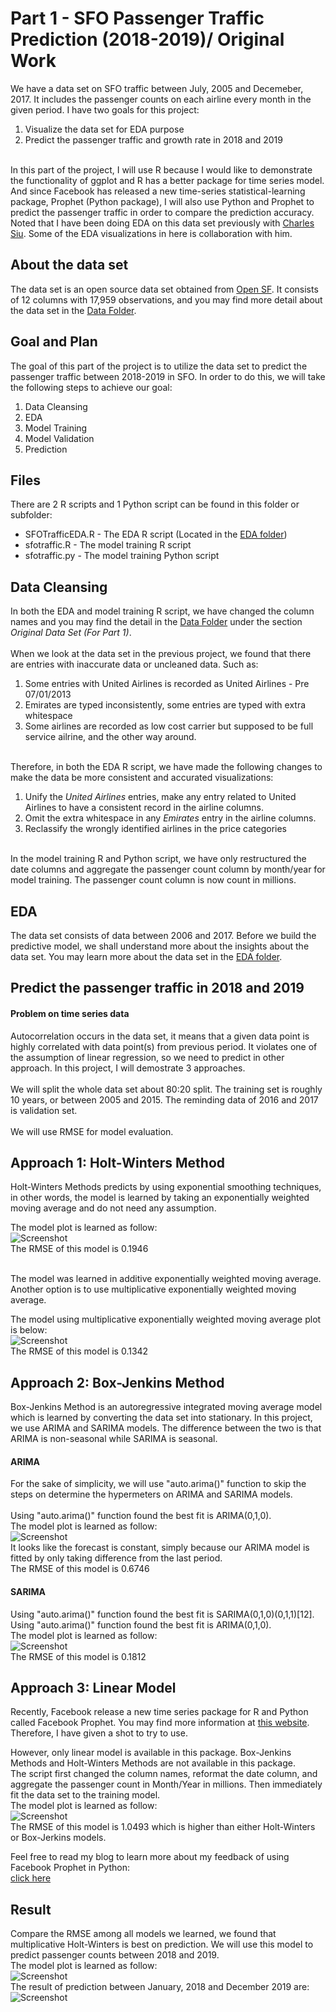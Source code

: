 # Part 1 - SFO Passenger Traffic Prediction (2018-2019)/ Original Work

We have a data set on SFO traffic between July, 2005 and Decemeber, 2017. It includes the passenger counts on each airline every month in the given period. I have two goals for this project:<br>
<ol>
<li>Visualize the data set for EDA purpose</li>
<li>Predict the passenger traffic and growth rate in 2018 and 2019</li>
</ol>
<br>
In this part of the project, I will use R because I would like to demonstrate the functionality of ggplot and R has a better package for time series model. And since Facebook has released a new time-series statistical-learning package, Prophet (Python package), I will also use Python and Prophet to predict the passenger traffic in order to compare the prediction accuracy.
<br>
Noted that I have been doing EDA on this data set previously with <a href="https://github.com/chunheisiu">Charles Siu</a>. Some of the EDA visualizations in here is collaboration with him. 

## About the data set
The data set is an open source data set obtained from <a href="https://datasf.org/opendata/">Open SF</a>. It consists of 12 columns with 17,959 observations, and you may find more detail about the data set in the [Data Folder](../Data).

## Goal and Plan
The goal of this part of the project is to utilize the data set to predict the passenger traffic between 2018-2019 in SFO. In order to do this, we will take the following steps to achieve our goal:<br>
<ol>
	<li>Data Cleansing</li>
	<li>EDA</li>
	<li>Model Training</li>
	<li>Model Validation</li>
	<li>Prediction</li>
</ol>

## Files
There are 2 R scripts and 1 Python script can be found in this folder or subfolder:
<ul>
	<li>SFOTrafficEDA.R - The EDA R script (Located in the <a href="https://github.com/jacquessham/sfotraffic/tree/master/Part1/EDA">EDA folder</a>)</li>
	<li>sfotraffic.R - The model training R script</li>
	<li>sfotraffic.py - The model training Python script</li>
</ul>

## Data Cleansing
In both the EDA and model training R script, we have changed the column names and you may find the detail in the [Data Folder](../Data) under the section <i>Original Data Set (For Part 1)</i>. 
<br>
<br>
When we look at the data set in the previous project, we found that there are entries with inaccurate data or uncleaned data. Such as:
<ol>
<li>Some entries with United Airlines is recorded as United Airlines - Pre 07/01/2013</li>
<li>Emirates are typed inconsistently, some entries are typed with extra whitespace</li>
<li>Some airlines are recorded as low cost carrier but supposed to be full service ailrine, and the other way around.</li>
</ol>
<br>
Therefore, in both the EDA R script, we have made the following changes to make the data be more consistent and accurated visualizations:
<ol>
	<li>Unify the <i>United Airlines</i> entries, make any entry related to United Airlines to have a consistent record in the airline columns.</li>
	<li>Omit the extra whitespace in any <i>Emirates</i> entry in the airline columns.</li>
	<li>Reclassify the wrongly identified airlines in the price categories</li>
</ol>
<br>
In the model training R and Python script, we have only restructured the date columns and aggregate the passenger count column by month/year for model training. The passenger count column is now count in millions.

## EDA
The data set consists of data between 2006 and 2017. Before we build the predictive model, we shall understand more about the insights about the data set. You may learn more about the data set in the <a href="https://github.com/jacquessham/sfotraffic/tree/master/Part1/EDA">EDA folder</a>.

## Predict the passenger traffic in 2018 and 2019
#### Problem on time series data
Autocorrelation occurs in the data set, it means that a given data point is highly correlated with data point(s) from previous period. It violates one of the assumption of linear regression, so we need to predict in other approach. In this project, I will demostrate 3 approaches.<br>
<br>
We will split the whole data set about 80:20 split. The training set is roughly 10 years, or between 2005 and 2015. The reminding data of 2016 and 2017 is validation set.
<br>
<br>
We will use RMSE for model evaluation.

## Approach 1: Holt-Winters Method
Holt-Winters Methods predicts by using exponential smoothing techniques, in other words, the model is learned by taking an exponentially weighted moving average and do not need any assumption. <br>

The model plot is learned as follow:<br>
![Screenshot](Images/hw_plot.png)
<br>
The RMSE of this model is 0.1946

<br>
The model was learned in additive exponentially weighted moving average. Another option is to use multiplicative exponentially weighted moving average. <br>

The model using multiplicative exponentially weighted moving average plot is below:<br>
![Screenshot](Images/hw_plot_m.png)
<br>
The RMSE of this model is 0.1342

## Approach 2: Box-Jenkins Method
Box-Jenkins Method is an autoregressive integrated moving average model which is learned by converting the data set into stationary. In this project, we use ARIMA and SARIMA models. The difference between the two is that ARIMA is non-seasonal while SARIMA is seasonal.

#### ARIMA
For the sake of simplicity, we will use "auto.arima()" function to skip the steps on determine the hypermeters on ARIMA and SARIMA models.<br>
<br>
Using "auto.arima()" function found the best fit is ARIMA(0,1,0).<br>
The model plot is learned as follow:<br>
![Screenshot](Images/arima.png)
<br>
It looks like the forecast is constant, simply because our ARIMA model is fitted by only taking difference from the last period. <br>
The RMSE of this model is 0.6746

#### SARIMA
Using "auto.arima()" function found the best fit is SARIMA(0,1,0)(0,1,1)[12].<br>
Using "auto.arima()" function found the best fit is ARIMA(0,1,0).<br>
The model plot is learned as follow:<br>
![Screenshot](Images/sarima.png)
<br>
The RMSE of this model is 0.1812

## Approach 3: Linear Model
Recently, Facebook release a new time series package for R and Python called Facebook Prophet. You may find more information at <a href="https://facebook.github.io/prophet/">this website</a>. Therefore, I have given a shot to try to use.

However, only linear model is available in this package. Box-Jenkins Methods and Holt-Winters Methods are not available in this package.
<br>
The script first changed the column names, reformat the date column, and aggregate the passenger count in Month/Year in millions. Then immediately fit the data set to the training model.
<br>
The model plot is learned as follow:<br>
![Screenshot](Images/fbprophet_plot.png)
<br>
The RMSE of this model is 1.0493 which is higher than either Holt-Winters or Box-Jerkins models.

Feel free to read my blog to learn more about my feedback of using Facebook Prophet in Python:<br>
<a href="https://medium.com/@jjsham/trying-facebook-prophet-for-time-series-model-3170cfd416fa">click here</a>

## Result
Compare the RMSE among all models we learned, we found that multiplicative Holt-Winters is best on prediction. We will use this model to predict passenger counts between 2018 and 2019.<br>
The model plot is learned as follow:<br>
![Screenshot](Images/result_plot.png)
<br>
The result of prediction between January, 2018 and December 2019 are:<br>
![Screenshot](Images/results.png)

